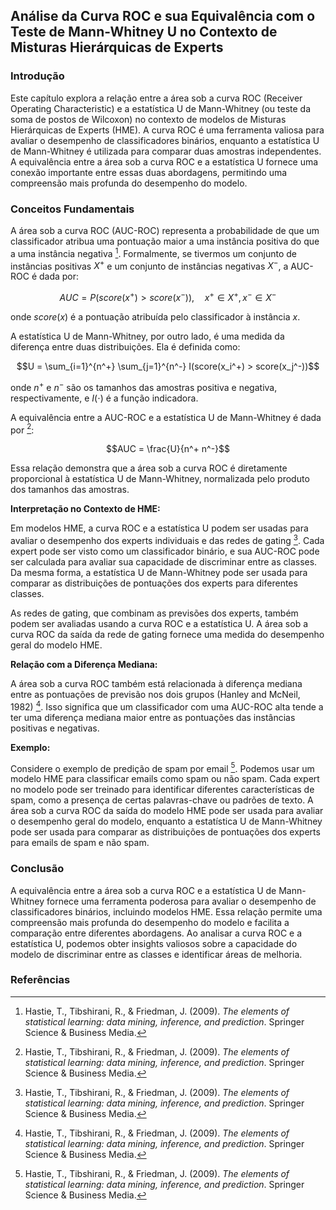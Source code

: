 ## Análise da Curva ROC e sua Equivalência com o Teste de Mann-Whitney U no Contexto de Misturas Hierárquicas de Experts

### Introdução
Este capítulo explora a relação entre a área sob a curva ROC (Receiver Operating Characteristic) e a estatística U de Mann-Whitney (ou teste da soma de postos de Wilcoxon) no contexto de modelos de Misturas Hierárquicas de Experts (HME). A curva ROC é uma ferramenta valiosa para avaliar o desempenho de classificadores binários, enquanto a estatística U de Mann-Whitney é utilizada para comparar duas amostras independentes. A equivalência entre a área sob a curva ROC e a estatística U fornece uma conexão importante entre essas duas abordagens, permitindo uma compreensão mais profunda do desempenho do modelo.

### Conceitos Fundamentais
A área sob a curva ROC (AUC-ROC) representa a probabilidade de que um classificador atribua uma pontuação maior a uma instância positiva do que a uma instância negativa [^23]. Formalmente, se tivermos um conjunto de instâncias positivas $X^+$ e um conjunto de instâncias negativas $X^-$, a AUC-ROC é dada por:

$$AUC = P(score(x^+) > score(x^-)), \quad x^+ \in X^+, x^- \in X^-$$

onde $score(x)$ é a pontuação atribuída pelo classificador à instância $x$.

A estatística U de Mann-Whitney, por outro lado, é uma medida da diferença entre duas distribuições. Ela é definida como:

$$U = \sum_{i=1}^{n^+} \sum_{j=1}^{n^-} I(score(x_i^+) > score(x_j^-))$$

onde $n^+$ e $n^-$ são os tamanhos das amostras positiva e negativa, respectivamente, e $I(\cdot)$ é a função indicadora.

A equivalência entre a AUC-ROC e a estatística U de Mann-Whitney é dada por [^23]:

$$AUC = \frac{U}{n^+ n^-}$$

Essa relação demonstra que a área sob a curva ROC é diretamente proporcional à estatística U de Mann-Whitney, normalizada pelo produto dos tamanhos das amostras.

**Interpretação no Contexto de HME:**

Em modelos HME, a curva ROC e a estatística U podem ser usadas para avaliar o desempenho dos experts individuais e das redes de gating [^35]. Cada expert pode ser visto como um classificador binário, e sua AUC-ROC pode ser calculada para avaliar sua capacidade de discriminar entre as classes. Da mesma forma, a estatística U de Mann-Whitney pode ser usada para comparar as distribuições de pontuações dos experts para diferentes classes.

As redes de gating, que combinam as previsões dos experts, também podem ser avaliadas usando a curva ROC e a estatística U. A área sob a curva ROC da saída da rede de gating fornece uma medida do desempenho geral do modelo HME.

**Relação com a Diferença Mediana:**

A área sob a curva ROC também está relacionada à diferença mediana entre as pontuações de previsão nos dois grupos (Hanley and McNeil, 1982) [^23]. Isso significa que um classificador com uma AUC-ROC alta tende a ter uma diferença mediana maior entre as pontuações das instâncias positivas e negativas.

**Exemplo:**

Considere o exemplo de predição de spam por email [^30]. Podemos usar um modelo HME para classificar emails como spam ou não spam. Cada expert no modelo pode ser treinado para identificar diferentes características de spam, como a presença de certas palavras-chave ou padrões de texto. A área sob a curva ROC da saída do modelo HME pode ser usada para avaliar o desempenho geral do modelo, enquanto a estatística U de Mann-Whitney pode ser usada para comparar as distribuições de pontuações dos experts para emails de spam e não spam.

### Conclusão
A equivalência entre a área sob a curva ROC e a estatística U de Mann-Whitney fornece uma ferramenta poderosa para avaliar o desempenho de classificadores binários, incluindo modelos HME. Essa relação permite uma compreensão mais profunda do desempenho do modelo e facilita a comparação entre diferentes abordagens. Ao analisar a curva ROC e a estatística U, podemos obter insights valiosos sobre a capacidade do modelo de discriminar entre as classes e identificar áreas de melhoria.

### Referências
[^23]: Hastie, T., Tibshirani, R., & Friedman, J. (2009). *The elements of statistical learning: data mining, inference, and prediction*. Springer Science & Business Media.
[^30]: Hastie, T., Tibshirani, R., & Friedman, J. (2009). *The elements of statistical learning: data mining, inference, and prediction*. Springer Science & Business Media.
[^35]: Hastie, T., Tibshirani, R., & Friedman, J. (2009). *The elements of statistical learning: data mining, inference, and prediction*. Springer Science & Business Media.
<!-- END -->